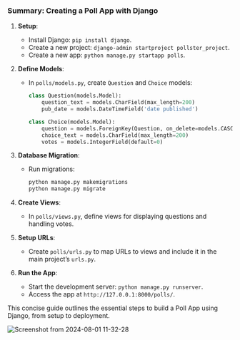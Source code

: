 ### Summary: Creating a Poll App with Django

1. **Setup**:
   - Install Django: `pip install django`.
   - Create a new project: `django-admin startproject pollster_project`.
   - Create a new app: `python manage.py startapp polls`.

2. **Define Models**:
   - In `polls/models.py`, create `Question` and `Choice` models:
     ```python
     class Question(models.Model):
         question_text = models.CharField(max_length=200)
         pub_date = models.DateTimeField('date published')

     class Choice(models.Model):
         question = models.ForeignKey(Question, on_delete=models.CASCADE)
         choice_text = models.CharField(max_length=200)
         votes = models.IntegerField(default=0)
     ```

3. **Database Migration**:
   - Run migrations: 
     ```bash
     python manage.py makemigrations
     python manage.py migrate
     ```

4. **Create Views**:
   - In `polls/views.py`, define views for displaying questions and handling votes.

5. **Setup URLs**:
   - Create `polls/urls.py` to map URLs to views and include it in the main project’s `urls.py`.

6. **Run the App**:
   - Start the development server: `python manage.py runserver`.
   - Access the app at `http://127.0.0.1:8000/polls/`.

This concise guide outlines the essential steps to build a Poll App using Django, from setup to deployment.


![Screenshot from 2024-08-01 11-32-28](https://github.com/user-attachments/assets/4c463c63-af86-4b26-a273-c676dec1c7ff)

